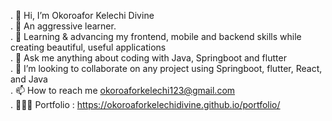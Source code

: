 . 👋 Hi, I’m Okoroafor Kelechi Divine</br>
. 👀 An aggressive learner.</br>
. 🤍 Learning & advancing my frontend, mobile and backend skills while creating beautiful, useful applications</br>
. 🌱 Ask me anything about coding with Java, Springboot and flutter</br>
. 💞️ I’m looking to collaborate on any project using Springboot, flutter, React, and Java</br>
. 📫 How to reach me okoroaforkelechi123@gmail.com</br>
. 👨🏻‍💻 Portfolio : https://okoroaforkelechidivine.github.io/portfolio/
<!---
OkoroaforKelechiDivine/OkoroaforKelechiDivine is a ✨ special ✨ repository because its `README.md` (this file) appears on your GitHub profile.
You can click the Preview link to take a look at your changes.
--->
